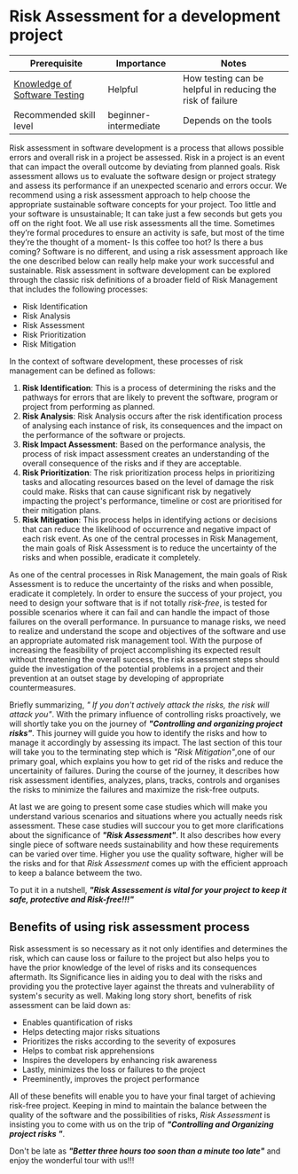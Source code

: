 # Risk Assessment for a development project

| Prerequisite | Importance | Notes |
| -------------|----------|------|
|[Knowledge of Software Testing](../../testing/testing) | Helpful | How testing can be helpful in reducing the risk of failure |
| Recommended skill level | beginner-intermediate | Depends on the tools |

Risk assessment in software development is a process that allows possible errors and overall risk in a project be assessed.
Risk in a project is an event that can impact the overall outcome by deviating from planned goals. 
Risk assessment allows us to evaluate the software design or project strategy and assess its performance if an unexpected scenario and errors occur. 
We recommend using a risk assessment approach to help choose the appropriate sustainable software concepts for your project. 
Too little and your software is unsustainable; 
It can take just a few seconds but gets you off on the right foot.
We all use risk assessments all the time. 
Sometimes they’re formal procedures to ensure an activity is safe, but most of the time they’re the thought of a moment- Is this coffee too hot? Is there a bus coming? 
Software is no different, and using a risk assessment approach like the one described below can really help make your work successful and sustainable. Risk assessment in software development can be explored through the classic risk definitions of a broader field of Risk Management that includes the following processes:

* Risk Identification
* Risk Analysis
* Risk Assessment
* Risk Prioritization
* Risk Mitigation 

In the context of software development, these processes of risk management can be defined as follows:
1. __Risk Identification__: This is a process of determining the risks and the pathways for errors that are likely to prevent the software, program or project from performing as planned.
2. __Risk Analysis__: Risk Analysis occurs after the risk identification process of analysing each instance of risk, its consequences and the impact on the performance of the software or projects.
3. __Risk Impact Assessment__: Based on the performance analysis, the process of risk impact assessment creates an understanding of the overall consequence of the risks and if they are acceptable.
4. __Risk Prioritization__:  The risk prioritization process helps in prioritizing tasks and allocating resources based on the level of damage the risk could make.
Risks that can cause significant risk by negatively impacting the project's performance, timeline or cost are prioritised for their mitigation plans.
5. __Risk Mitigation__: This process helps in identifying actions or decisions that can reduce the likelihood of occurrence and negative impact of each risk event.
As one of the central processes in Risk Management, the main goals of Risk Assessment is to reduce the uncertainty of the risks and when possible, eradicate it completely. 
 
 As one of the central processes in Risk Management, the main goals of Risk Assessment is to reduce the uncertainty of the risks and when possible, eradicate it completely.
 In order to ensure the success of your project, you need to design your software that is if not totally *risk-free*, is tested for possible scenarios where it can fail and can handle the impact of those failures on the overall performance.
 In pursuance to manage risks, we need to realize and understand the scope and objectives of the software and use an appropriate automated risk management tool. 
 With the purpose of increasing the feasibility of project accomplishing its expected result without threatening the overall success, the risk assessment steps should guide the investigation of the potential problems in a project and their prevention at an outset stage by developing of appropriate countermeasures.
 
 Briefly summarizing, *" If you don't actively attack the risks, the risk will attack you"*.
 With the primary influence of controlling risks proactively, we will shortly  take you on the journey of ***"Controlling and organizing project risks"***. 
This journey will guide you how to identify the risks and how to manage it accordingly by assessing its impact.
The last section of this tour will take you to the terminating step which is *"Risk Mitigation"*,one of our primary goal, which explains you how to get rid of the risks and reduce the uncertainity of failures.
During the course of the journey, it describes how risk assessment identifies, analyzes, plans, tracks, controls and organises the risks to minimize the failures and maximize the risk-free outputs.
 
At last we are going to present some case studies which will make you understand various scenarios and situations where you actually needs risk assessment.
These case studies will succour you to get more clarifications about the significance of ***"Risk Assessment"***. 
It also describes how every single piece of software needs sustainability and how these  requirements can be varied over time. 
Higher you use the quality software, higher will be the risks and for that *Risk Assessment* comes up with the efficient approach to keep a balance betweem the two.

To put it in a nutshell, ***"Risk Assessement is vital for your project to keep it safe, protective and Risk-free!!!"***

## Benefits of using risk assessment process
Risk assessment is so necessary as it not only identifies and determines the risk, which can cause loss or failure to the project but also helps you to have the prior knowledge of the level of risks and its consequences aftermath.  Its Significance lies in aiding you to deal with the risks and providing you the protective layer against the threats and vulnerability of system's security as well. Making long story short, benefits of risk assessment can be laid down as:

* Enables quantification of risks
* Helps detecting major risks situations
* Prioritizes the risks according to the severity of exposures
* Helps to combat risk apprehensions
* Inspires the developers by enhancing risk awareness
* Lastly, minimizes the loss or failures to the project
* Preeminently, improves the project performance

All of these benefits will enable you to have your final target of achieving risk-free project. Keeping in mind to maintain the balance between the quality of the software and the possibilities of risks, *Risk Assessment* is insisting you to come with us on the trip of ***"Controlling and Organizing project risks "***.

Don't be late as ***"Better three hours too soon than a minute too late"*** and enjoy the wonderful tour with us!!!
 
  
